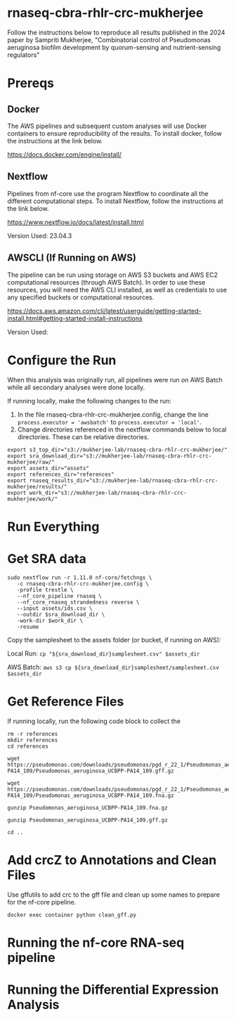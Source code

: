 # rnaseq-cbra-rhlr-crc-mukherjee
Follow the instructions below to reproduce all results published in the 2024 paper by Sampriti Mukherjee, "Combinatorial control of Pseudomonas aeruginosa biofilm development by quorum-sensing and nutrient-sensing regulators"

# Prereqs 

## Docker
The AWS pipelines and subsequent custom analyses will use Docker containers to ensure reproducibility of the results. To install docker, follow the instructions at the link below.

https://docs.docker.com/engine/install/

## Nextflow
Pipelines from nf-core use the program Nextflow to coordinate all the different computational steps. To install Nextflow, follow the instructions at the link below. 

https://www.nextflow.io/docs/latest/install.html

Version Used: 23.04.3

## AWSCLI (If Running on AWS)
The pipeline can be run using storage on AWS S3 buckets and AWS EC2 computational resources (through AWS Batch). In order to use these resources, you will need the AWS CLI installed, as well as credentials to use any specified buckets or computational resources. 

https://docs.aws.amazon.com/cli/latest/userguide/getting-started-install.html#getting-started-install-instructions

Version Used:

# Configure the Run
When this analysis was originally run, all pipelines were run on AWS Batch while all secondary analyses were done locally.  

If running locally, make the following changes to the run:
1. In the file rnaseq-cbra-rhlr-crc-mukherjee.config, change the line `process.executor = 'awsbatch'` to `process.executor = 'local'`.  
2. Change directories referenced in the nextflow commands below to local directories. These can be relative directories.   

```
export s3_top_dir="s3://mukherjee-lab/rnaseq-cbra-rhlr-crc-mukherjee/"
export sra_download_dir="s3://mukherjee-lab/rnaseq-cbra-rhlr-crc-mukherjee/raw/"
export assets_dir="assets"
export references_dir="references"
export rnaseq_results_dir="s3://mukherjee-lab/rnaseq-cbra-rhlr-crc-mukherjee/results/"
export work_dir="s3://mukherjee-lab/rnaseq-cbra-rhlr-crc-mukherjee/work/"
```

# Run Everything

# Get SRA data

```
sudo nextflow run -r 1.11.0 nf-core/fetchngs \
   -c rnaseq-cbra-rhlr-crc-mukherjee.config \
   -profile trestle \
   --nf_core_pipeline rnaseq \
   --nf_core_rnaseq_strandedness reverse \
   --input assets/ids.csv \
   --outdir $sra_download_dir \
   -work-dir $work_dir \
   -resume
```

Copy the samplesheet to the assets folder (or bucket, if running on AWS):

Local Run:
`cp "${sra_download_dir}samplesheet.csv" $assets_dir` 

AWS Batch:
`aws s3 cp ${sra_download_dir}samplesheet/samplesheet.csv $assets_dir` 

# Get Reference Files

If running locally, run the following code block to collect the 
```
rm -r references 
mkdir references 
cd references 

wget https://pseudomonas.com/downloads/pseudomonas/pgd_r_22_1/Pseudomonas_aeruginosa_UCBPP-PA14_109/Pseudomonas_aeruginosa_UCBPP-PA14_109.gff.gz  

wget https://pseudomonas.com/downloads/pseudomonas/pgd_r_22_1/Pseudomonas_aeruginosa_UCBPP-PA14_109/Pseudomonas_aeruginosa_UCBPP-PA14_109.fna.gz 

gunzip Pseudomonas_aeruginosa_UCBPP-PA14_109.fna.gz

gunzip Pseudomonas_aeruginosa_UCBPP-PA14_109.gff.gz

cd ..
```

# Add crcZ to Annotations and Clean Files
Use gffutils to add crc to the gff file and clean up some names to prepare for the nf-core pipeline.

`docker exec container python clean_gff.py`

# Running the nf-core RNA-seq pipeline


# Running the Differential Expression Analysis
